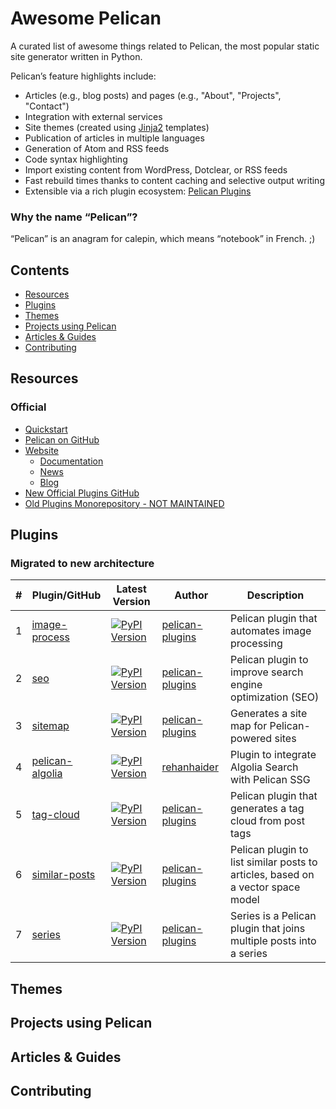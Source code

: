 # Awesome Pelican

A curated list of awesome things related to Pelican, the most popular static site generator written in Python.

Pelican’s feature highlights include:

* Articles (e.g., blog posts) and pages (e.g., "About", "Projects", "Contact")
* Integration with external services
* Site themes (created using [Jinja2](https://palletsprojects.com/p/jinja/) templates)
* Publication of articles in multiple languages
* Generation of Atom and RSS feeds
* Code syntax highlighting
* Import existing content from WordPress, Dotclear, or RSS feeds
* Fast rebuild times thanks to content caching and selective output writing
* Extensible via a rich plugin ecosystem: [Pelican Plugins](https://github.com/pelican-plugins)

### Why the name “Pelican”?

“Pelican” is an anagram for calepin, which means “notebook” in French. ;)


## Contents
* [Resources](#resources)
* [Plugins](#plugins)
* [Themes](#themes)
* [Projects using Pelican](#projects-using-pelican)
* [Articles & Guides](#articles--guides)
* [Contributing](#contributing)

## Resources

### Official

* [Quickstart](https://docs.getpelican.com/en/latest/quickstart.html)
* [Pelican on GitHub](https://github.com/getpelican/pelican)
* [Website](https://getpelican.com/)
    * [Documentation](https://docs.getpelican.com/)
    * [News](https://getpelican.com/news/)
    * [Blog](https://getpelican.com/blog/)
* [New Official Plugins GitHub](https://github.com/pelican-plugins)
* [Old Plugins Monorepository - NOT MAINTAINED](https://github.com/getpelican/pelican-plugins)

## Plugins

### Migrated to new architecture
\# | Plugin/GitHub | Latest Version  | Author | Description
---- | ---- | ---- | ---- | ----
1 | [image-process](https://github.com/pelican-plugins/image-process) | [![PyPI Version](https://img.shields.io/pypi/v/pelican-image-process)](https://pypi.org/project/pelican-image-process/) | [pelican-plugins](https://github.com/pelican-plugins) | Pelican plugin that automates image processing 
2 | [seo](https://github.com/pelican-plugins/seo) | [![PyPI Version](https://img.shields.io/pypi/v/pelican-seo)](https://pypi.org/project/pelican-seo/) | [pelican-plugins](https://github.com/pelican-plugins) | Pelican plugin to improve search engine optimization (SEO) 
3 | [sitemap](https://github.com/pelican-plugins/sitemap)| [![PyPI Version](https://img.shields.io/pypi/v/pelican-sitemap)](https://pypi.org/project/pelican-sitemap/) | [pelican-plugins](https://github.com/pelican-plugins) | Generates a site map for Pelican-powered sites 
4 | [pelican-algolia](https://github.com/rehanhaider/pelican-algolia) | [![PyPI Version](https://img.shields.io/pypi/v/pelican-algolia)](https://pypi.org/project/pelican-algolia/)| [rehanhaider](https://github.com/rehanhaider) |  Plugin to integrate Algolia Search with Pelican SSG
5 | [tag-cloud](https://github.com/pelican-plugins/tag-cloud) | [![PyPI Version](https://img.shields.io/pypi/v/pelican-tag-cloud)](https://pypi.org/project/pelican-tag-cloud/) | [pelican-plugins](https://github.com/pelican-plugins) | Pelican plugin that generates a tag cloud from post tags 
6 | [similar-posts](https://github.com/pelican-plugins/similar-posts) | [![PyPI Version](https://img.shields.io/pypi/v/pelican-similar-posts)](https://pypi.org/project/pelican-similar-posts/) | [pelican-plugins](https://github.com/pelican-plugins) | Pelican plugin to list similar posts to articles, based on a vector space model
7 | [series](https://github.com/pelican-plugins/series) | [![PyPI Version](https://img.shields.io/pypi/v/pelican-series)](https://pypi.org/project/pelican-series/) | [pelican-plugins](https://github.com/pelican-plugins) | Series is a Pelican plugin that joins multiple posts into a series 




<!--
| [![PyPI Version](https://img.shields.io/pypi/v/)](https://pypi.org/project//)

8 | [webassets](https://github.com/pelican-plugins/webassets) | [pelican-plugins](https://github.com/pelican-plugins) | [pelican-webassets](https://pypi.org/project/pelican-webassets/) | Use the webassets module to manage assets such as CSS and JS files 
9 | [avatar](https://github.com/pelican-plugins/avatar) | [pelican-plugins](https://github.com/pelican-plugins) | [pelican-avatar](https://pypi.org/project/pelican-avatar/) | Pelican plugin that adds Libravatar or Gravatar user profile pictures
23 | [share-post](https://github.com/pelican-plugins/share-post) | [pelican-plugins](https://github.com/pelican-plugins) | [![PyPI Version](https://img.shields.io/pypi/v/pelican-share-post)](https://pypi.org/project/pelican-share-post/)| Pelican plugin that creates privacy-friendly URLs for sharing the current article 


10 | [render-math](https://github.com/pelican-plugins/render-math) | [pelican-plugins](https://github.com/pelican-plugins) | | Pelican plugin that renders mathematics via the MathJax JavaScript engine 




6 | [jinja2content](https://github.com/pelican-plugins/jinja2content) | [pelican-plugins](https://github.com/pelican-plugins) |  Use Jinja2 template code within post content 
7 | [neighbors](https://github.com/pelican-plugins/neighbors) | [pelican-plugins](https://github.com/pelican-plugins) |  Neighbors is a Pelican plugin that adds Next/Previous links to articles 
8 | [simple-footnotes](https://github.com/pelican-plugins/simple-footnotes) | [pelican-plugins](https://github.com/pelican-plugins) |  Adds footnotes to articles and pages 

10 | [pandoc-reader](https://github.com/pelican-plugins/pandoc-reader) | [pelican-plugins](https://github.com/pelican-plugins) |  Pandoc Reader is a Pelican plugin that processes Markdown content via Pandoc 
11 | [webring](https://github.com/pelican-plugins/webring) | [pelican-plugins](https://github.com/pelican-plugins) |  Display latest posts from a list of feeds on your site 
12 | [tipue-search](https://github.com/pelican-plugins/tipue-search) | [pelican-plugins](https://github.com/pelican-plugins) | Serialize generated HTML content to a JS variable for use by the Tipue static search jQuery plugin 
13 | [pelimoji](https://github.com/pelican-plugins/pelimoji) | [pelican-plugins](https://github.com/pelican-plugins) | Pelimoji is a Pelican plugin that adds support for custom emoji to your site
14 | [linkbacks](https://github.com/pelican-plugins/linkbacks) | [pelican-plugins](https://github.com/pelican-plugins) |  Pelican plugin implementing Linkback protocols, on the linking server side. 
15 | [liquid-tags](https://github.com/pelican-plugins/liquid-tags) | [pelican-plugins](https://github.com/pelican-plugins) |  Pelican plugin that supports Liquid-style tags in Markdown 
16 | [related-posts](https://github.com/pelican-plugins/related-posts) | [pelican-plugins](https://github.com/pelican-plugins) |  Related Posts is a Pelican plugin that adds a list of related posts to an article
17 | [photos](https://github.com/pelican-plugins/photos) | [pelican-plugins](https://github.com/pelican-plugins) |  Pelican plugin that adds photos to articles
18 | [jinja-filters](https://github.com/pelican-plugins/jinja-filters) | [pelican-plugins](https://github.com/pelican-plugins) | Provides a selection of functions (called filters) for templates to use when building your website
19 | [thumnailer](https://github.com/pelican-plugins/thumbnailer) | [pelican-plugins](https://github.com/pelican-plugins) | Thumbnailer is a Pelican plugin that creates image thumbnails in various sizes
20 | [feed-filter](https://github.com/pelican-plugins/feed-filter) | [pelican-plugins](https://github.com/pelican-plugins) | Pelican plugin that filters elements from feeds 
21 | [more-categories](https://github.com/pelican-plugins/more-categories) | [pelican-plugins](https://github.com/pelican-plugins) |  Enables nested categories and multiple categories per article 
22 | [linkclass](https://github.com/pelican-plugins/linkclass) | [pelican-plugins](https://github.com/pelican-plugins) | Pelican plugin to set anchor tag's class attribute to differentiate between internal and external links 
23 | [share-post](https://github.com/pelican-plugins/share-post) | [pelican-plugins](https://github.com/pelican-plugins) | Pelican plugin that creates privacy-friendly URLs for sharing the current article 

25 | [nojekyll](https://github.com/pelican-plugins/nojekyll) | [pelican-plugins](https://github.com/pelican-plugins) | Pelican plugin that adds a `.nojekyll` file to the output root. Useful for publishing to Github Pages. Written in Python


28 | [pdf](https://github.com/pelican-plugins/pdf) | [pelican-plugins](https://github.com/pelican-plugins) |  Pelican plugin that saves articles and pages as PDF files 
29 | [graphviz](https://github.com/pelican-plugins/graphviz) | [pelican-plugins](https://github.com/pelican-plugins) |  Pelican plugin that renders Graphviz images from Markdown content 
30 | [read-more](https://github.com/pelican-plugins/read-more) | [pelican-plugins](https://github.com/pelican-plugins) |  Pelican plugin that inserts an inline "Read More" link into the last HTML element of the summary 
31 | [image-preview-thumbnailer](https://github.com/pelican-plugins/image-preview-thumbnailer) | [pelican-plugins](https://github.com/pelican-plugins) |  Pelican plugin that insert thumbnails along image links 
32 | [show-source](https://github.com/pelican-plugins/show-source) | [pelican-plugins](https://github.com/pelican-plugins) |  Link to the source text of your posts 

-->

## Themes


## Projects using Pelican


## Articles & Guides


## Contributing

